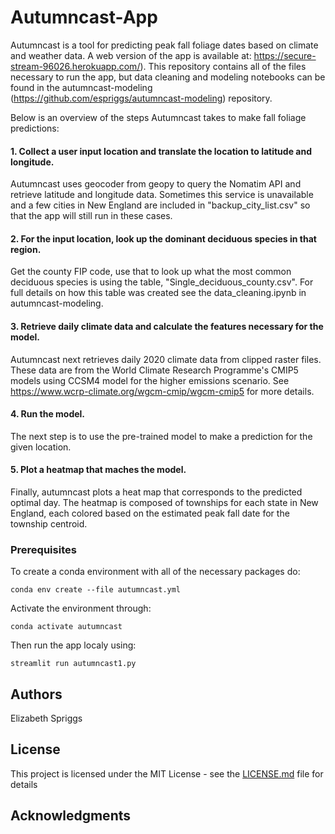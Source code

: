 # Autumncast-App

Autumncast is a tool for predicting peak fall foliage dates based on climate and weather data. A web version of the app is available at:
https://secure-stream-96026.herokuapp.com/). This repository contains all of the files necessary to run the app, but data cleaning and modeling notebooks can be found in the autumncast-modeling (https://github.com/espriggs/autumncast-modeling) repository.

Below is an overview of the steps Autumncast takes to make fall foliage predictions:
#### 1. Collect a user input location and translate the location to latitude and longitude. 
Autumncast uses geocoder from geopy to query the Nomatim API and retrieve latitude and longitude data. Sometimes this service is unavailable and a few cities in New England are included in "backup_city_list.csv" so that the app will still run in these cases.
#### 2. For the input location, look up the dominant deciduous species in that region. 
Get the county FIP code, use that to look up what the most common deciduous species is using the table, "Single_deciduous_county.csv". For full details on how this table was created see the data_cleaning.ipynb in autumncast-modeling.
#### 3. Retrieve daily climate data and calculate the features necessary for the model. 
Autumncast next retrieves daily 2020 climate data from clipped raster files. These data are from the World Climate Research Programme's CMIP5 models using CCSM4 model for the higher emissions scenario. See https://www.wcrp-climate.org/wgcm-cmip/wgcm-cmip5 for more details.
#### 4. Run the model.
The next step is to use the pre-trained model to make a prediction for the given location.
#### 5. Plot a heatmap that maches the model.
Finally, autumncast plots a heat map that corresponds to the predicted optimal day. The heatmap is composed of townships for each state in New England, each colored based on the estimated peak fall date for the township centroid. 

### Prerequisites
To create a conda environment with all of the necessary packages do:

```
conda env create --file autumncast.yml
```

Activate the environment through:
```
conda activate autumncast
```
Then run the app localy using:
```
streamlit run autumncast1.py
```

## Authors

Elizabeth Spriggs

## License

This project is licensed under the MIT License - see the [LICENSE.md](LICENSE.md) file for details

## Acknowledgments


